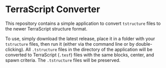 # TerraScript Converter

This repository contains a simple application to convert `tstructure` files to the newer TerraScript structure format.

To use, simply download the latest release, place it in a folder with your `tstructure` files, then run it (either via
the command line or by double-clicking). All `.tstructure` files in the directory of the application will be converted
to TerraScript (`.tesf`) files with the same blocks, center, and spawn criteria.
The `.tstructure` files will be preserved.